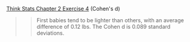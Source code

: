 [Think Stats Chapter 2 Exercise 4](http://greenteapress.com/thinkstats2/html/thinkstats2003.html#toc24) (Cohen's d)

>> First babies tend to be lighter than others, with an average difference of 0.12 lbs.
>> The Cohen d is 0.089 standard deviations.
